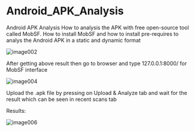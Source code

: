 # Android_APK_Analysis
Android APK Analysis 
How to analysis the APK with free open-source tool called MobSF.
How to install MobSF and how to install pre-requires to analys the Android APK in a static and dynamic format

![image002](https://user-images.githubusercontent.com/17106802/163554127-6a8a7fb1-ca53-4cf5-bf41-c7117c317c5f.jpg)

After getting above result then go to browser and type 127.0.0.1:8000/ for MobSF interface
 
![image004](https://user-images.githubusercontent.com/17106802/163554595-67c9f72c-68dd-4b70-ad1b-27cc667d701f.jpg)

Upload the .apk file by pressing on Upload & Analyze tab and wait for the result which can be seen in recent scans tab

Results:
 
![image006](https://user-images.githubusercontent.com/17106802/163554635-1bd99918-7241-48fd-8671-8e35d69ec929.jpg)

